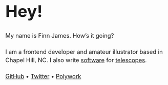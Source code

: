 ---
---

# Hey!

My name is <span class="bold hint--top hint--rounded" aria-label="he/him, please">Finn James</span>. How’s it going?

I am a frontend developer and amateur illustrator based in Chapel Hill, NC. I also write <a href="https://github.com/finnsjames/threepio">software</a> for <a href="https://skynet.unc.edu">telescopes</a>.

[GitHub](https://github.com/finnsjames) • [Twitter](https://twitter.com/finnsjames) • [Polywork](https://polywork.fsj.xyz)

<style lang="scss">
  h1 {
    font-weight: bold;
    font-size: 3.2rem;
    margin-top: 1rem;
    font-variation-settings: "wght" 800, "CASL" 1, "slnt" -15;
  }
  p {
    font-size: large;
    line-height: 1.6rem;
    margin-bottom: 1.6rem;
  }
  .hint--top {
    /* color: var(--bg); */
    &::before {
      border-top-color: var(--fg);
    }
    &::after {
      background-color: var(--fg);
      color: var(--bg);
      text-shadow: none !important;
    }
  }

  .bold {
    font-variation-settings: "wght" 800;
  }
</style>
